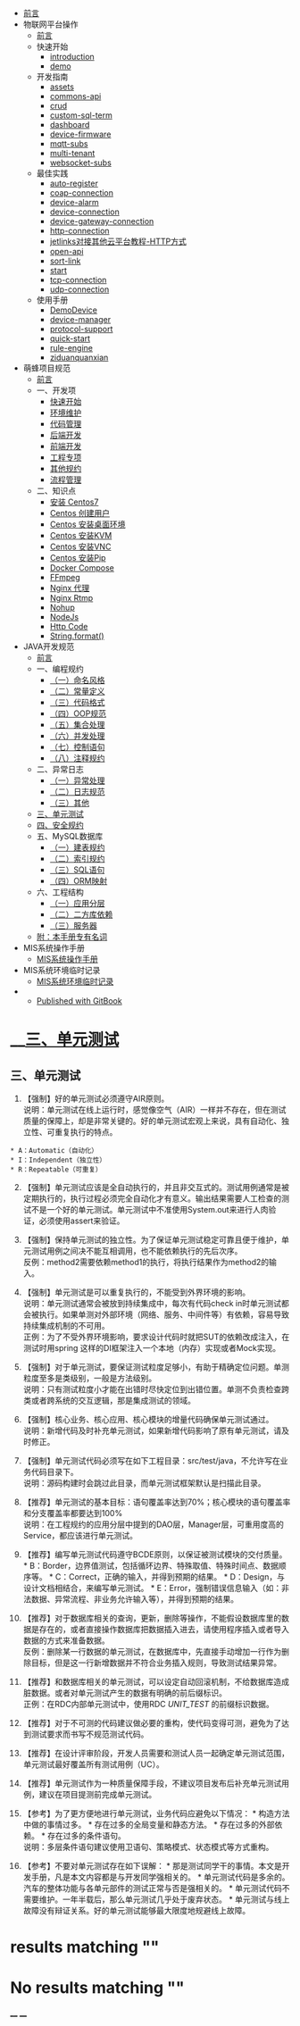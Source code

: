 

  * [ 前言 ](../)
  * 物联网平台操作 
    * [ 前言 ](../物联网平台/)
    * 快速开始 
      * [ introduction ](../物联网平台/quick-start/introduction.html)
      * [ demo ](../物联网平台/quick-start/demo.html)
    * 开发指南 
      * [ assets ](../物联网平台/dev-guide/assets.html)
      * [ commons-api ](../物联网平台/dev-guide/commons-api.html)
      * [ crud ](../物联网平台/dev-guide/crud.html)
      * [ custom-sql-term ](../物联网平台/dev-guide/custom-sql-term.html)
      * [ dashboard ](../物联网平台/dev-guide/dashboard.html)
      * [ device-firmware ](../物联网平台/dev-guide/device-firmware.html)
      * [ mqtt-subs ](../物联网平台/dev-guide/mqtt-subs.html)
      * [ multi-tenant ](../物联网平台/dev-guide/multi-tenant.html)
      * [ websocket-subs ](../物联网平台/dev-guide/websocket-subs.html)
    * 最佳实践 
      * [ auto-register ](../物联网平台/best-practices/auto-register.html)
      * [ coap-connection ](../物联网平台/best-practices/coap-connection.html)
      * [ device-alarm ](../物联网平台/best-practices/device-alarm.html)
      * [ device-connection ](../物联网平台/best-practices/device-connection.html)
      * [ device-gateway-connection ](../物联网平台/best-practices/device-gateway-connection.html)
      * [ http-connection ](../物联网平台/best-practices/http-connection.html)
      * [ jetlinks对接其他云平台教程-HTTP方式 ](../物联网平台/best-practices/jetlinks对接其他云平台教程-HTTP方式.html)
      * [ open-api ](../物联网平台/best-practices/open-api.html)
      * [ sort-link ](../物联网平台/best-practices/sort-link.html)
      * [ start ](../物联网平台/best-practices/start.html)
      * [ tcp-connection ](../物联网平台/best-practices/tcp-connection.html)
      * [ udp-connection ](../物联网平台/best-practices/udp-connection.html)
    * 使用手册 
      * [ DemoDevice ](../物联网平台/basics-guide/DemoDevice.html)
      * [ device-manager ](../物联网平台/basics-guide/device-manager.html)
      * [ protocol-support ](../物联网平台/basics-guide/protocol-support.html)
      * [ quick-start ](../物联网平台/basics-guide/quick-start.html)
      * [ rule-engine ](../物联网平台/basics-guide/rule-engine.html)
      * [ ziduanquanxian ](../物联网平台/basics-guide/ziduanquanxian.html)
  * 萌蜂项目规范 
    * [ 前言 ](../萌蜂项目规范/)
    * 一、开发项 
      * [ 快速开始 ](../萌蜂项目规范/开发项/idea-start.html)
      * [ 环境维护 ](../萌蜂项目规范/开发项/环境维护.html)
      * [ 代码管理 ](../萌蜂项目规范/开发项/代码管理.html)
      * [ 后端开发 ](../萌蜂项目规范/开发项/后端开发.html)
      * [ 前端开发 ](../萌蜂项目规范/开发项/前端开发.html)
      * [ 工程专项 ](../萌蜂项目规范/开发项/工程专项.html)
      * [ 其他规约 ](../萌蜂项目规范/开发项/其他规约.html)
      * [ 流程管理 ](../萌蜂项目规范/开发项/流程管理.html)
    * 二、知识点 
      * [ 安装 Centos7 ](../萌蜂项目规范/知识点/install-centos7.html)
      * [ Centos 创建用户 ](../萌蜂项目规范/知识点/centos-create-user.html)
      * [ Centos 安装桌面环境 ](../萌蜂项目规范/知识点/centos-install-gnome.html)
      * [ Centos 安装KVM ](../萌蜂项目规范/知识点/centos-install-kvm.html)
      * [ Centos 安装VNC ](../萌蜂项目规范/知识点/centos-install-vnc.html)
      * [ Centos 安装Pip ](../萌蜂项目规范/知识点/centos-install-pip.html)
      * [ Docker Compose ](../萌蜂项目规范/知识点/docker-compose.html)
      * [ FFmpeg ](../萌蜂项目规范/知识点/ffmpeg.html)
      * [ Nginx 代理 ](../萌蜂项目规范/知识点/nginx-prefix.html)
      * [ Nginx Rtmp ](../萌蜂项目规范/知识点/nginx-rtmp.html)
      * [ Nohup ](../萌蜂项目规范/知识点/nohup.html)
      * [ NodeJs ](../萌蜂项目规范/知识点/nodejs-upgrade.html)
      * [ Http Code ](../萌蜂项目规范/知识点/http-code.html)
      * [ String.format() ](../萌蜂项目规范/知识点/string-format.html)
  * JAVA开发规范 
    * [ 前言 ](./)
    * 一、编程规约 
      * [ （一）命名风格 ](编程规约/命名风格.html)
      * [ （二）常量定义 ](编程规约/常量定义.html)
      * [ （三）代码格式 ](编程规约/代码格式.html)
      * [ （四）OOP规范 ](编程规约/OOP规范.html)
      * [ （五）集合处理 ](编程规约/集合处理.html)
      * [ （六）并发处理 ](编程规约/并发处理.html)
      * [ （七）控制语句 ](编程规约/控制语句.html)
      * [ （八）注释规约 ](编程规约/注释规约.html)
    * 二、异常日志 
      * [ （一）异常处理 ](异常日志/异常处理.html)
      * [ （二）日志规范 ](异常日志/日志规约.html)
      * [ （三）其他 ](异常日志/其他.html)
    * [ 三、单元测试 ](单元测试.html)
    * [ 四、安全规约 ](安全规约.html)
    * 五、MySQL数据库 
      * [ （一）建表规约 ](MySQL数据库/建表规约.html)
      * [ （二）索引规约 ](MySQL数据库/索引规约.html)
      * [ （三）SQL语句 ](MySQL数据库/SQL语句.html)
      * [ （四）ORM映射 ](MySQL数据库/ORM映射.html)
    * 六、工程结构 
      * [ （一）应用分层 ](工程结构/应用分层.html)
      * [ （二）二方库依赖 ](工程结构/二方库依赖.html)
      * [ （三）服务器 ](工程结构/服务器.html)
    * [ 附：本手册专有名词 ](本手册专有名词.html)
  * MIS系统操作手册 
    * [ MIS系统操作手册 ](../用户操作手册/用户操作手册.html)
  * MIS系统环境临时记录 
    * [ MIS系统环境临时记录 ](../MIS系统环境临时记录/组态和大屏连接地址配置.html)
  *   * [ Published with GitBook ](https://www.gitbook.com)

#  __[三、单元测试](..)

## 三、单元测试

  1. 【强制】好的单元测试必须遵守AIR原则。   
说明：单元测试在线上运行时，感觉像空气（AIR）一样并不存在，但在测试质量的保障上，却是非常关键的。好的单元测试宏观上来说，具有自动化、独立性、可重复执行的特点。

    * A：Automatic（自动化）
    * I：Independent（独立性）
    * R：Repeatable（可重复）
  2. 【强制】单元测试应该是全自动执行的，并且非交互式的。测试用例通常是被定期执行的，执行过程必须完全自动化才有意义。输出结果需要人工检查的测试不是一个好的单元测试。单元测试中不准使用System.out来进行人肉验证，必须使用assert来验证。
  3. 【强制】保持单元测试的独立性。为了保证单元测试稳定可靠且便于维护，单元测试用例之间决不能互相调用，也不能依赖执行的先后次序。   
反例：method2需要依赖method1的执行，将执行结果作为method2的输入。

  4. 【强制】单元测试是可以重复执行的，不能受到外界环境的影响。   
说明：单元测试通常会被放到持续集成中，每次有代码check
in时单元测试都会被执行。如果单测对外部环境（网络、服务、中间件等）有依赖，容易导致持续集成机制的不可用。  
正例：为了不受外界环境影响，要求设计代码时就把SUT的依赖改成注入，在测试时用spring 这样的DI框架注入一个本地（内存）实现或者Mock实现。

  5. 【强制】对于单元测试，要保证测试粒度足够小，有助于精确定位问题。单测粒度至多是类级别，一般是方法级别。   
说明：只有测试粒度小才能在出错时尽快定位到出错位置。单测不负责检查跨类或者跨系统的交互逻辑，那是集成测试的领域。

  6. 【强制】核心业务、核心应用、核心模块的增量代码确保单元测试通过。   
说明：新增代码及时补充单元测试，如果新增代码影响了原有单元测试，请及时修正。

  7. 【强制】单元测试代码必须写在如下工程目录：src/test/java，不允许写在业务代码目录下。   
说明：源码构建时会跳过此目录，而单元测试框架默认是扫描此目录。

  8. 【推荐】单元测试的基本目标：语句覆盖率达到70%；核心模块的语句覆盖率和分支覆盖率都要达到100%   
说明：在工程规约的应用分层中提到的DAO层，Manager层，可重用度高的Service，都应该进行单元测试。

  9. 【推荐】编写单元测试代码遵守BCDE原则，以保证被测试模块的交付质量。
    * B：Border，边界值测试，包括循环边界、特殊取值、特殊时间点、数据顺序等。
    * C：Correct，正确的输入，并得到预期的结果。
    * D：Design，与设计文档相结合，来编写单元测试。
    * E：Error，强制错误信息输入（如：非法数据、异常流程、非业务允许输入等），并得到预期的结果。
  10. 【推荐】对于数据库相关的查询，更新，删除等操作，不能假设数据库里的数据是存在的，或者直接操作数据库把数据插入进去，请使用程序插入或者导入数据的方式来准备数据。   
反例：删除某一行数据的单元测试，在数据库中，先直接手动增加一行作为删除目标，但是这一行新增数据并不符合业务插入规则，导致测试结果异常。

  11. 【推荐】和数据库相关的单元测试，可以设定自动回滚机制，不给数据库造成脏数据。或者对单元测试产生的数据有明确的前后缀标识。   
正例：在RDC内部单元测试中，使用RDC _UNIT_TEST_ 的前缀标识数据。

  12. 【推荐】对于不可测的代码建议做必要的重构，使代码变得可测，避免为了达到测试要求而书写不规范测试代码。
  13. 【推荐】在设计评审阶段，开发人员需要和测试人员一起确定单元测试范围，单元测试最好覆盖所有测试用例（UC）。
  14. 【推荐】单元测试作为一种质量保障手段，不建议项目发布后补充单元测试用例，建议在项目提测前完成单元测试。
  15. 【参考】为了更方便地进行单元测试，业务代码应避免以下情况：
    * 构造方法中做的事情过多。
    * 存在过多的全局变量和静态方法。
    * 存在过多的外部依赖。
    * 存在过多的条件语句。   
说明：多层条件语句建议使用卫语句、策略模式、状态模式等方式重构。

  16. 【参考】不要对单元测试存在如下误解：
    * 那是测试同学干的事情。本文是开发手册，凡是本文内容都是与开发同学强相关的。
    * 单元测试代码是多余的。汽车的整体功能与各单元部件的测试正常与否是强相关的。
    * 单元测试代码不需要维护。一年半载后，那么单元测试几乎处于废弃状态。
    * 单元测试与线上故障没有辩证关系。好的单元测试能够最大限度地规避线上故障。

#  results matching ""

# No results matching ""

[ __](异常日志/其他.html) [ __](安全规约.html)

